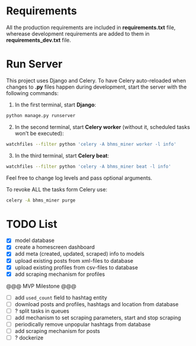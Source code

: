 # Requirements

All the production requirements are included in **requirements.txt** file, wherease development requirements are added to them in **requirements_dev.txt** file.


# Run Server

This project uses Django and Celery.  To have Celery auto-reloaded when changes to **.py** files happen during development, start the server with the following commands:

1. In the first terminal, start **Django**:
```bash
python manage.py runserver
```
2. In the second terminal, start **Celery worker** (without it, scheduled tasks won't be executed):
```bash
watchfiles --filter python 'celery -A bhms_miner worker -l info'
```
3. In the third terminal, start **Celery beat**:
```bash
watchfiles --filter python 'celery -A bhms_miner beat -l info'
```
Feel free to change log levels and pass optional arguments.


To revoke ALL the tasks form Celery use:
```bash
celery -A bhms_miner purge
```


# TODO List

- [x] model database
- [x] create a homescreen dashboard
- [x] add meta (created, updated, scraped) info to models
- [x] upload existing posts from xml-files to database
- [x] upload existing profiles from csv-files to database
- [x] add scraping mechanism for profiles

@@@ MVP Milestone @@@

- [ ] add `used_count` field to hashtag entity
- [ ] download posts and profiles, hashtags and location from database
- [ ] ? split tasks in queues
- [ ] add mechanism to set scraping parameters, start and stop scraping
- [ ] periodically remove unpopular hashtags from database
- [ ] add scraping mechanism for posts
- [ ] ? dockerize
